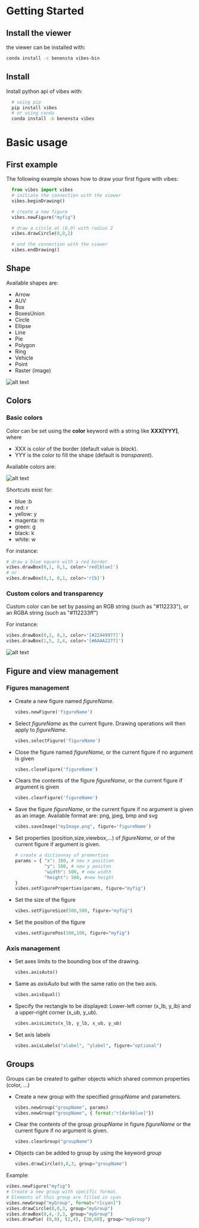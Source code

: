 

# Getting Started

## Install the viewer

the viewer can be installed with:

```bash
conda install -c benensta vibes-bin
```

## Install

Install python api of vibes with:

```bash
  # using pip
  pip install vibes
  # or using conda
  conda install -b benensta vibes
```

# Basic usage

## First example

The following example shows how to draw your first figure with vibes:

```python
  from vibes import vibes
  # initiate the connection with the viewer
  vibes.beginDrawing()

  # create a new figure
  vibes.newFigure("myfig")

  # draw a circle at (0,0) with radius 2
  vibes.drawCircle(0,0,2)

  # end the connection with the viewer
  vibes.endDrawing()
```

## Shape
Available shapes are:

+ Arrow
+ AUV
+ Box
+ BoxesUnion
+ Circle
+ Ellipse
+ Line
+ Pie
+ Polygon
+ Ring
+ Vehicle
+ Point
+ Raster (image)

![alt text](imgs/vibes_figs.png "All figures")

<!--
| drawArrow   | drawAUV  | drawBox     | drawBoxesUnion | drawCircle  |
|-------------|----------|-------------|----------------|-------------|
| drawEllipse | drawLine | drawPie     | drawPoint      | drawPolygon |
| drawRing    | drawText | drawVehicle |                |             |
|             |          |             |                |             | -->


## Colors

### Basic colors
Color can be set using the **color** keyword with a string like **XXX[YYY]**, where
+ XXX is color of the border (default value is *black*).
+ YYY is the color to fill the shape (default is *transparent*).


Available colors are:

![alt text](imgs/qt-colors.png "Logo Title Text 1")

Shortcuts exist for:
+ blue :b
+ red: r
+ yellow: y
+ magenta: m
+ green: g
+ black: k
+ white: w

For instance:

```python
# draw a blue square with a red border
vibes.drawBox(0,1, 0,1, color='red[blue]')
# or
vibes.drawBox(0,1, 0,1, color='r[b]')
```

### Custom colors and transparency

Custom color can be set by passing an RGB string (such as "#112233"), or an RGBA string (such as "#112233ff")

For instance:
```python
vibes.drawBox(0,2, 0,3, color='[#22449977]')
vibes.drawBox(1,5, 2,4, color='[#AAAA2277]')
```
![alt text](imgs/transparency.png "Example")


## Figure and view management

### Figures management

+ Create a new figure named *figureName*.
  ```python
  vibes.newFigure('figureName')
  ```
+ Select *figureName* as the current figure. Drawing operations will then apply to *figureName*.
  ```python
  vibes.selectFigure('figureName')
  ```
+ Close the figure named *figureName*, or the current figure if no argument is given
  ```python
  vibes.closeFigure('figureName')
  ```
+ Clears the contents of the figure *figureName*, or the current figure if argument is given
  ```python
  vibes.clearFigure('figureName')
  ```
+ Save the figure *figureName*, or the current figure if no argument is given as an image.
  Available format are: png, jpeg, bmp and svg
  ```python
  vibes.saveImage("myImage.png", figure='figureName')
  ```
+ Set properties (position,size,viewbox,...) of *figureName*, or of the current figure if argument is given.
  ```python
  # create a dictionnay of promerties
  params = { "x": 100, # new x position
             "y": 100, # new y positon
             "width": 500, # new width
             "height": 500, #new height
  }
  vibes.setFigureProperties(params, figure="myfig")
  ```
+ Set the size of the figure
  ```python
  vibes.setFigureSize(500,500, figure="myfig")
  ```
+ Set the position of the figure
  ```python
  vibes.setFigurePos(100,100, figure="myfig")
  ```


### Axis management

+ Set axes limits to the bounding box of the drawing.
  ```python
  vibes.axisAuto()
  ```
+ Same as *axisAuto* but with the same ratio on the two axis.
  ```python
  vibes.axisEqual()
  ```
+ Specify the rectangle to be displayed: Lower-left corner (x_lb, y_lb) and a upper-right corner (x_ub, y_ub).
  ```python
  vibes.axisLimits(x_lb, y_lb, x_ub, y_ub)
  ```
+ Set axis labels
  ```python
  vibes.axisLabels("xlabel", "ylabel", figure="optional")
  ```

## Groups

Groups can be created to gather objects which shared common properties (color, ...)

+ Create a new group with the specified *groupName* and parameters.
  ```python
  vibes.newGroup("groupName", params)
  vibes.newGroup("groupName", { format:"r[darkblue]"})
  ```

+ Clear the contents of the group *groupName* in figure *figureName* or the current figure if no argument is given.
  ```python
  vibes.clearGroup("groupName")
  ```

+ Objects can be added to group by using the keyword *group*
  ```python
  vibes.drawCircle(0,0,3, group="groupName")
  ```

Example:
```python
vibes.newFigure("myfig")
# Create a new group with specific format.
# Elements of this group are filled in cyan
vibes.newGroup("myGroup", format="r[cyan]")
vibes.drawCircle(0,0,3, group="myGroup")
vibes.drawBox(0,4,-3,3, group="myGroup")
vibes.drawPie( (0,0), (2,4), [30,60], group="myGroup")
```
